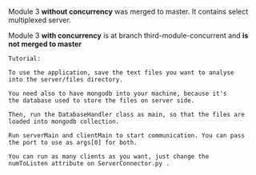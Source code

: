 Module 3 **without concurrency** was merged to master. It contains select multiplexed server.

Module 3 **with concurrency** is at branch third-module-concurrent and **is not merged to master**

    Tutorial:
    
    To use the application, save the text files you want to analyse
    into the server/files directory.
    
    You need also to have mongodb into your machine, because it's
    the database used to store the files on server side.
    
    Then, run the DatabaseHandler class as main, so that the files are
    loaded into mongodb collection.
    
    Run serverMain and clientMain to start communication. You can pass
    the port to use as args[0] for both.
    
    You can run as many clients as you want, just change the
    numToListen attribute on ServerConnector.py .